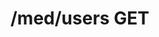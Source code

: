 #  /med/users GET

<api-endpoint openapi-path="../../../openApi.json" method="GET" endpoint="/med/users"/>